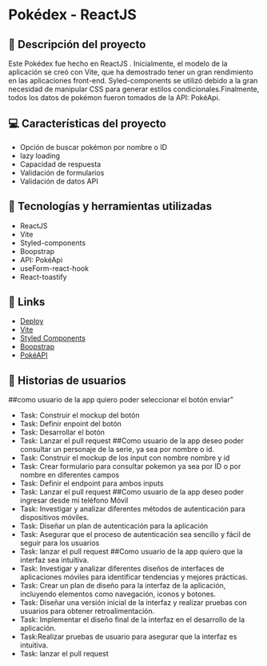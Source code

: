 # Pokédex - ReactJS  


## 📝 Descripción del proyecto
Este Pokédex fue hecho en ReactJS . Inicialmente, el modelo de la aplicación se creó con Vite, que ha demostrado tener un gran rendimiento en las aplicaciones front-end. Syled-components se utilizó debido a la gran necesidad de manipular CSS para generar estilos condicionales.Finalmente, todos los datos de pokémon fueron tomados de la API: PokéApi.

## 💻 Características del proyecto
- Opción de buscar pokémon por nombre o ID
- lazy loading
- Capacidad de respuesta
- Validación de formularios
- Validación de datos API


## 🚀 Tecnologías y herramientas utilizadas
- ReactJS
- Vite
- Styled-components
- Boopstrap
- API: PokéApi
- useForm-react-hook
- React-toastify

## 📌 Links 
 - [Deploy](https://timely-macaron-a270fb.netlify.app/)
 - [Vite](https://vitejs.dev/)
 - [Styled Components](https://styled-components.com/)
 - [Boopstrap](https://getbootstrap.com/)
 - [PokéAPI](https://pokeapi.co/)

## 📝 Historias de usuarios
##como usuario de la app quiero poder seleccionar el botón enviar”
-	Task: Construir el mockup del botón
-	Task: Definir enpoint del botón
-	Task: Desarrollar el botón
-	Task: Lanzar el pull request
##Como usuario de la app deseo poder consultar un personaje de la serie, ya sea por nombre o id.
-	Task: Construir el mockup de los input con nombre nombre y id
-	Task: Crear formulario para consultar pokemon ya sea por ID o por nombre en diferentes campos
-	Task: Definir el endpoint para ambos inputs
-	Task: Lanzar el pull request
##Como usuario de la app deseo poder ingresar desde mi teléfono Móvil
-	Task: Investigar y analizar diferentes métodos de autenticación para dispositivos móviles.
-	Task: Diseñar un plan de autenticación para la aplicación
-	Task: Asegurar que el proceso de autenticación sea sencillo y fácil de seguir para los usuarios
-	Task: lanzar el pull request
##Como usuario de la app quiero que la interfaz sea intuitiva.
-	Task: Investigar y analizar diferentes diseños de interfaces de aplicaciones móviles para identificar tendencias y mejores prácticas.
-	Task: Crear un plan de diseño para la interfaz de la aplicación, incluyendo elementos como navegación, iconos y botones.
-	Task: Diseñar una versión inicial de la interfaz y realizar pruebas con usuarios para obtener retroalimentación.
-	Task: Implementar el diseño final de la interfaz en el desarrollo de la aplicación.
-	Task:Realizar pruebas de usuario para asegurar que la interfaz es intuitiva.
-	Task: lanzar el pull request
